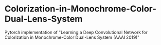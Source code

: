 # Colorization-in-Monochrome-Color-Dual-Lens-System
Pytorch implementation of "Learning a Deep Convolutional Network for Colorization in Monochrome-Color Dual-Lens System (AAAI 2019)"
